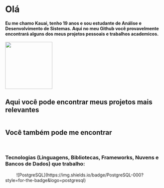 <h1>Olá </h1> 

<div>
 <strong> Eu me chamo Kauai, tenho 19 anos e sou estudante de Análise e Desenvolvimento de Sistemas. Aqui no meu Github você provavelmente encontrará alguns dos meus projetos pessoais e trabalhos academicos. </strong>
</div> <br>

<div style="display: flex;"> 
<img src="https://github-readme-stats.vercel.app/api?username=kauaipalmeira&show_icons=true&theme=dark" height="150rem" style="margin-right:4rem;">
</div>

<div>
<h2> <strong> Aqui você pode encontrar meus projetos mais relevantes </strong> </h2> 
<span> <img src+"[![Portfolio](https://img.shields.io/badge/Portfolio-FF5722?style=for-the-badge&logo=todoist&logoColor=white)](https://seulink.com)"> </span>
</div>

<div> 
<h2> Você também pode me encontrar </h2>
<span> <img src+"[![LinkedIn](https://img.shields.io/badge/LinkedIn-0077B5?style=for-the-badge&logo=linkedin&logoColor=white)](https://www.linkedin.com/in/kauai-palmeira-826126307/)"> </span>
<span> <img src+"[![WhatsApp](https://img.shields.io/badge/WhatsApp-25D366?style=for-the-badge&logo=whatsapp&logoColor=white)](https://wa.me/55+85+989300276)"> </span>
<span> <img src+"[![E-mail](https://img.shields.io/badge/-Email-000?style=for-the-badge&logo=microsoft-outlook&logoColor=007BFF)](mailto:kauaipalmeira@hotmail.com)"> </span>
<span> <img src+"[![Gmail](https://img.shields.io/badge/Gmail-333333?style=for-the-badge&logo=gmail&logoColor=red)](mailto:kauaipalmeira@gmail.com)"> </span> 

</div>
<h3> Tecnologias (Linguagens, Bibliotecas, Frameworks, Nuvens e Bancos de Dados) que trabalho: </h3>
<span> <img src+"![Java](https://img.shields.io/badge/java-%23ED8B00.svg?style=for-the-badge&logo=openjdk&logoColor=white)"> </span>
<span> <img src+"![Spring](https://img.shields.io/badge/spring-%236DB33F.svg?style=for-the-badge&logo=spring&logoColor=white)"> </span>
<span> <img src+"![NodeJS](https://img.shields.io/badge/node.js-6DA55F?style=for-the-badge&logo=node.js&logoColor=white)"> </span>
<span> <img src+"![Angular](https://img.shields.io/badge/Angular-DD0031?style=for-the-badge&logo=angular&logoColor=white)"> </span>
<span> <img src+"![JavaScript](https://img.shields.io/badge/JavaScript-F7DF1E?style=for-the-badge&logo=javascript&logoColor=black)"> </span>
<span> <img src+"![HTML5](https://img.shields.io/badge/HTML5-E34F26?style=for-the-badge&logo=html5&logoColor=white)"> </span>
<span> <img src+"![CSS3](https://img.shields.io/badge/CSS3-1572B6?style=for-the-badge&logo=css3&logoColor=white)"> </span>
<span> <img src+"![Bootstrap](https://img.shields.io/badge/-boostrap-0D1117?style=for-the-badge&logo=bootstrap&labelColor=0D1117)"> </span>
<span> <img src+"![AWS](https://img.shields.io/badge/AWS-000.svg?style=for-the-badge&logo=amazon-aws&logoColor=white)"> </span>
<span> <img src+"">![PostgreSQL](https://img.shields.io/badge/PostgreSQL-000?style=for-the-badge&logo=postgresql) </span>
<span> <img src+"![MySQL](https://img.shields.io/badge/MySQL-00000F?style=for-the-badge&logo=mysql&logoColor=white)"> </span>
<span> <img src+"![Supabase](https://img.shields.io/badge/Supabase-3ECF8E?style=for-the-badge&logo=supabase&logoColor=white)"> </span>
<div> 

</div>
